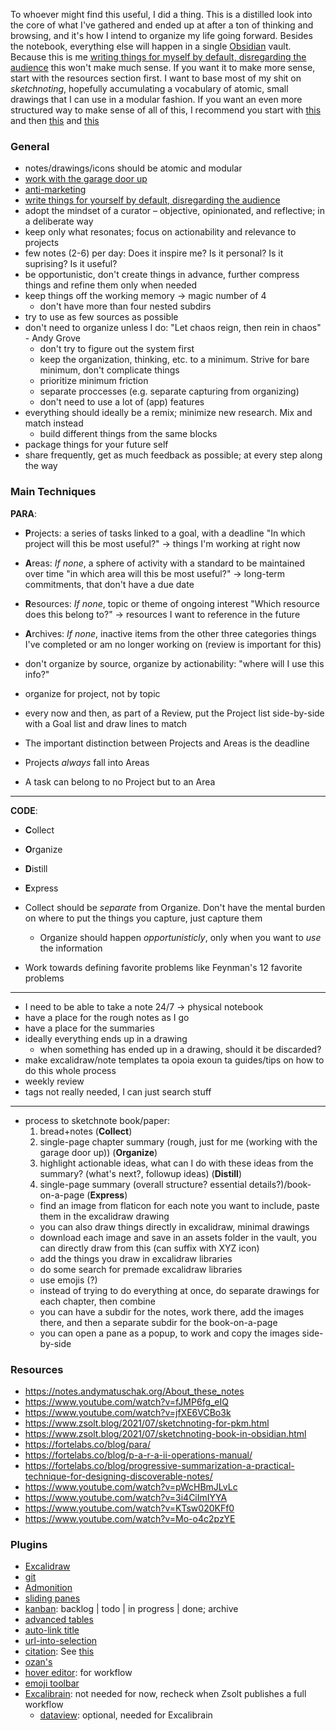 To whoever might find this useful, I did a thing. This is a distilled look into the core of what I've gathered and ended up at after a ton of thinking and browsing, and it's how I intend to organize my life going forward. Besides the notebook, everything else will happen in a single [Obsidian](https://obsidian.md/) vault. Because this is me [writing things for myself by default, disregarding the audience](https://notes.andymatuschak.org/z8AfCaQJdp852orumhXPxHb3r278FHA9xZN8J) this won't make much sense. If you want it to make more sense, start with the resources section first. I want to base most of my shit on *sketchnoting*, hopefully accumulating a vocabulary of atomic, small drawings that I can use in a modular fashion. If you want an even more structured way to make sense of all of this, I recommend you start with [this](https://www.youtube.com/watch?v=fJMP6fg_eIQ) and then [this](https://www.youtube.com/watch?v=pWcHBmJLvLc) and [this](https://www.youtube.com/watch?v=3i4CiImIYYA)

### General

- notes/drawings/icons should be atomic and modular
- [work with the garage door up](https://notes.andymatuschak.org/z21cgR9K3UcQ5a7yPsj2RUim3oM2TzdBByZu)
- [anti-marketing](https://notes.andymatuschak.org/z4bK6LaSBRetDzuYkeCs3A8mJ8DufTbK4o6FS)
- [write things for yourself by default, disregarding the audience](https://notes.andymatuschak.org/z8AfCaQJdp852orumhXPxHb3r278FHA9xZN8J)
- adopt the mindset of a curator – objective, opinionated, and reflective; in a deliberate way
- keep only what resonates; focus on actionability and relevance to projects
- few notes (2-6) per day: Does it inspire me? Is it personal? Is it suprising? Is it useful?
- be opportunistic, don't create things in advance, further compress things and refine them only when needed
- keep things off the working memory -> magic number of 4
  - don't have more than four nested subdirs
- try to use as few sources as possible
- don't need to organize unless I do: "Let chaos reign, then rein in chaos" - Andy Grove
  - don't try to figure out the system first
  - keep the organization, thinking, etc. to a minimum. Strive for bare minimum, don't complicate things
  - prioritize minimum friction
  - separate proccesses (e.g. separate capturing from organizing)
  - don't need to use a lot of (app) features
- everything should ideally be a remix; minimize new research. Mix and match instead
  - build different things from the same blocks
- package things for your future self
- share frequently, get as much feedback as possible; at every step along the way

### Main Techniques

**PARA**:

- **P**rojects: a series of tasks linked to a goal, with a deadline
  "In which project will this be most useful?" -> things I'm working at right now
- **A**reas: *If none*, a sphere of activity with a standard to be maintained over time
  "in which area will this be most useful?" -> long-term commitments, that don't have a due date
- **R**esources: *If none*, topic or theme of ongoing interest
  "Which resource does this belong to?" -> resources I want to reference in the future
- **A**rchives: *If none*, inactive items from the other three categories
  things I've completed or am no longer working on (review is important for this)

- don't organize by source, organize by actionability: "where will I use this info?"
- organize for project, not by topic

- every now and then, as part of a Review, put the Project list side-by-side with a Goal list and draw lines to match

- The important distinction between Projects and Areas is the deadline
- Projects *always* fall into Areas
- A task can belong to no Project but to an Area

---

**CODE**:

- **C**ollect
- **O**rganize
- **D**istill
- **E**xpress

- Collect should be *separate* from Organize. Don't have the mental burden on where to put the things you capture, just capture them
  - Organize should happen *opportunisticly*, only when you want to *use* the information

- Work towards defining favorite problems like Feynman's 12 favorite problems

---

- I need to be able to take a note 24/7 -> physical notebook
- have a place for the rough notes as I go
- have a place for the summaries
- ideally everything ends up in a drawing
  - when something has ended up in a drawing, should it be discarded?
- make excalidraw/note templates ta opoia exoun ta guides/tips on how to do this whole process
- weekly review
- tags not really needed, I can just search stuff

---

- process to sketchnote book/paper:
  1. bread+notes (**Collect**)
  2. single-page chapter summary (rough, just for me (working with the garage door up)) (**Organize**)
  3. highlight actionable ideas, what can I do with these ideas from the summary? (what's next?, followup ideas) (**Distill**)
  4. single-page summary (overall structure? essential details?)/book-on-a-page (**Express**)
    - find an image from flaticon for each note you want to include, paste them in the excalidraw drawing
    - you can also draw things directly in excalidraw, minimal drawings
    - download each image and save in an assets folder in the vault, you can directly draw from this (can suffix with XYZ icon)
    - add the things you draw in excalidraw libraries
    - do some search for premade excalidraw libraries
    - use emojis (?)
    - instead of trying to do everything at once, do separate drawings for each chapter, then combine
    - you can have a subdir for the notes, work there, add the images there, and then a separate subdir for the book-on-a-page
    - you can open a pane as a popup, to work and copy the images side-by-side

### Resources

- https://notes.andymatuschak.org/About_these_notes
- https://www.youtube.com/watch?v=fJMP6fg_eIQ
- https://www.youtube.com/watch?v=jfXE6VCBo3k
- https://www.zsolt.blog/2021/07/sketchnoting-for-pkm.html
- https://www.zsolt.blog/2021/07/sketchnoting-book-in-obsidian.html
- https://fortelabs.co/blog/para/
- https://fortelabs.co/blog/p-a-r-a-ii-operations-manual/
- https://fortelabs.co/blog/progressive-summarization-a-practical-technique-for-designing-discoverable-notes/
- https://www.youtube.com/watch?v=pWcHBmJLvLc
- https://www.youtube.com/watch?v=3i4CiImIYYA
- https://www.youtube.com/watch?v=KTsw020KFf0
- https://www.youtube.com/watch?v=Mo-o4c2pzYE

### Plugins

- [Excalidraw](https://github.com/zsviczian/obsidian-excalidraw-plugin)
- [git](https://github.com/denolehov/obsidian-git)
- [Admonition](https://github.com/valentine195/obsidian-admonition)
- [sliding panes](https://github.com/deathau/sliding-panes-obsidian)
- [kanban](https://github.com/mgmeyers/obsidian-kanban): backlog | todo | in progress | done; archive
- [advanced tables](https://github.com/tgrosinger/advanced-tables-obsidian)
- [auto-link title](https://github.com/zolrath/obsidian-auto-link-title)
- [url-into-selection](https://github.com/denolehov/obsidian-url-into-selection)
- [citation](https://github.com/hans/obsidian-citation-plugin): See [this](https://www.youtube.com/watch?v=D9ivU_IKO6M)
- [ozan's](https://github.com/ozntel/oz-image-in-editor-obsidian)
- [hover editor](https://github.com/nothingislost/obsidian-hover-editor): for workflow
- [emoji toolbar](https://github.com/oliveryh/obsidian-emoji-toolbar)
- [Excalibrain](https://github.com/zsviczian/excalibrain): not needed for now, recheck when Zsolt publishes a full workflow
  - [dataview](https://github.com/blacksmithgu/obsidian-dataview): optional, needed for Excalibrain

